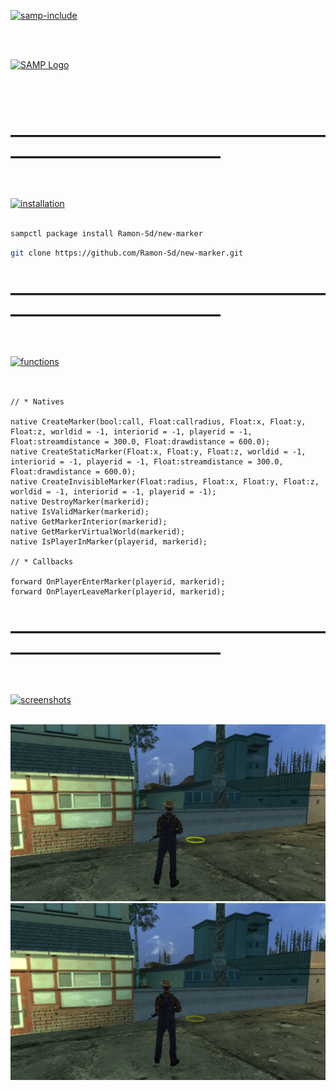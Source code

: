 [![samp-include](https://img.shields.io/badge/SAMP_|-INCLUDE-5C2D91.svg?style=for-the-badge)](https://github.com/Ramon-Sd/samp-launcher-base)

<br><br>
<p align="left">
  <a href="https://www.sa-mp.com/">
    <img src="https://www.sa-mp.com/images/logo.gif" width="500" alt="SAMP Logo">
  </a>
</p>

<br><br>

# ――――――――――――――――――――――――――――――
<br>

[![installation](https://img.shields.io/badge/|-INSTALLATION_SAMPCTL_/_GIT-ffe600?style=for-the-badge&logo=none&logoColor=white)](https://github.com/Ramon-Sd/new-marker)
<br><br>

```bash
sampctl package install Ramon-Sd/new-marker
```

```bash
git clone https://github.com/Ramon-Sd/new-marker.git
```

# ――――――――――――――――――――――――――――――
<br>

[![functions](https://img.shields.io/badge/|-FUNCTIONS-0000FF?style=for-the-badge&logo=none&logoColor=white)](https://github.com/Ramon-Sd/new-marker)
<br><br>

```pawn

// * Natives

native CreateMarker(bool:call, Float:callradius, Float:x, Float:y, Float:z, worldid = -1, interiorid = -1, playerid = -1, Float:streamdistance = 300.0, Float:drawdistance = 600.0);
native CreateStaticMarker(Float:x, Float:y, Float:z, worldid = -1, interiorid = -1, playerid = -1, Float:streamdistance = 300.0, Float:drawdistance = 600.0);
native CreateInvisibleMarker(Float:radius, Float:x, Float:y, Float:z, worldid = -1, interiorid = -1, playerid = -1);
native DestroyMarker(markerid);
native IsValidMarker(markerid);
native GetMarkerInterior(markerid);
native GetMarkerVirtualWorld(markerid);
native IsPlayerInMarker(playerid, markerid);

// * Callbacks

forward OnPlayerEnterMarker(playerid, markerid);
forward OnPlayerLeaveMarker(playerid, markerid);

```

# ――――――――――――――――――――――――――――――
<br>

[![screenshots](https://img.shields.io/badge/|-SCREENSHOTS-06d14d?style=for-the-badge&logo=none&logoColor=white)](https://github.com/Ramon-Sd/new-marker)
<br><br>

![sampctl](https://github.com/Ramon-Sd/new-marker/blob/main/imgs/img_01.png)
![sampctl](https://github.com/Ramon-Sd/new-marker/blob/main/imgs/img_02.png)
<br>
